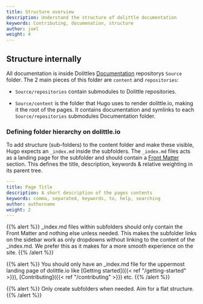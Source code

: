 ```yaml
---
title: Structure overview
description: Understand the structure of dolittle documentation
keywords: Contributing, documenation, structure
author: joel
weight: 4
---
```


## Structure internally
All documentation is inside Dolittles [Documentation](https://github.com/dolittle/Documentation) repositorys `Source` folder. The 2 main pieces of this folder are `content` and `repositories`:

* `Source/repositories` contain submodules to Dolittle repositories.

* `Source/content` is the folder that Hugo uses to render dolittle.io, making it the root of the pages. It contains documentation and symlinks to each `Source/repositories` submodules Documentation folder.

### Defining folder hierarchy on dolittle.io

To add structure (sub-folders) to the content folder and make these visible, Hugo expects an `_index.md` inside the subfolders. The `_index.md` files acts as a landing page for the subfolder and should contain a [Front Matter](https://gohugo.io/content-management/front-matter/) section. This defines the title, description, keywords & relative weighting in its parent tree.

```yaml
---
title: Page Title
description: A short description of the pages contents
keywords: comma, separated, keywords, to, help, searching
author: authorname
weight: 2
---
```

{{% alert %}}
\_index.md files within subfolders should only contain the Front Matter and nothing else unless needed. This makes the subfolder links on the sidebar work as only dropdowns without linking to the content of the \_index.md. We prefer this as it makes for a more smooth experience on the site.
{{% /alert %}}

{{% alert %}}
You should only have an \_index.md file for the uppermost landing page of dolittle.io like [Getting started]({{< ref "/getting-started" >}}), [Contributing]({{< ref "/contributing" >}}) etc.
{{% /alert %}}

{{% alert %}}
Only create subfolders when needed. Aim for a flat structure.
{{% /alert %}}
